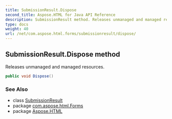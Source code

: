 ```yaml
---
title: SubmissionResult.Dispose
second_title: Aspose.HTML for Java API Reference
description: SubmissionResult method. Releases unmanaged and managed resources
type: docs
weight: 40
url: /net/com.aspose.html.forms/submissionresult/dispose/
---
```

## SubmissionResult.Dispose method

Releases unmanaged and managed resources.

```java
public void Dispose()
```

### See Also

* class [SubmissionResult](../)
* package [com.aspose.html.Forms](../../submissionresult/)
* package [Aspose.HTML](../../../)
